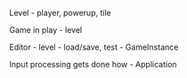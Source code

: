 Level - player,  powerup, tile

Game in play - level

Editor - level - load/save, test - GameInstance



Input processing gets done how - Application